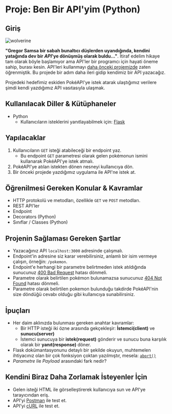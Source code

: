 # Proje: Ben Bir API'yim (Python)

## Giriş

![wolverine](https://media.giphy.com/media/2nwTda1ewYssE/giphy.gif)

**"Gregor Samsa bir sabah bunaltıcı düşlerden uyandığında, kendini yatağında dev bir *API*'ye dönüşmüş olarak buldu..."**. İtiraf edelim hikaye tam olarak böyle başlamıyor ama API'ler bir programcı için hayati öneme sahip, burası kesin. API'leri kullanmayı [daha önceki projemizde](https://gist.github.com/log101/cae289704aec54fa054c05b26833a86b) zaten öğrenmiştik. Bu projede bir adım daha ileri gidip kendimiz bir API yazacağız.

Projedeki hedefimiz eskiden PokéAPI'ye istek atarak ulaştığımız verilere şimdi kendi yazdığımız API vasıtasıyla ulaşmak.

## Kullanılacak Diller & Kütüphaneler

- Python
  - Kullanıcıların isteklerini yanıtlayabilmek için: [Flask](https://flask.palletsprojects.com/en/2.3.x/)

## Yapılacaklar

1. Kullanıcıların `GET` isteği atabileceği bir endpoint yaz.
   - Bu endpoint `GET` parametresi olarak gelen pokémonun ismini kullanarak PokéAPI'ye istek atmalı.
2. PokéAPI'ye atılan istekten dönen nesneyi kullanıcıya dön.
3. Bir önceki projede yazdığımız uygulama ile API'ne istek at.

## Öğrenilmesi Gereken Konular & Kavramlar

- HTTP protokolü ve metodları, özellikle `GET` ve `POST` metodları.
- REST API'ler
- Endpoint
- Decorators (Python)
- Sınıflar / Classes (Python)

## Projenin Sağlaması Gereken Şartlar

- Yazacağınız API `localhost:3000` adresinde çalışmalı.
- Endpoint'in adresine siz karar verebilirsiniz, anlamlı bir isim vermeye çalışın, örneğin: `/pokemon`.
- Endpoint'e herhangi bir parametre belirtmeden istek atıldığında sunucunuz [400 Bad Request](https://developer.mozilla.org/en-US/docs/Web/HTTP/Status/400) hatası dönmeli.
- Parametre olarak belirtilen pokémon bulunamazsa sunucunuz [404 Not Found](https://developer.mozilla.org/en-US/docs/Web/HTTP/Status/404) hatası dönmeli.
- Parametre olarak belirtilen pokemon bulunduğu takdirde PokéAPI'nin size döndüğü cevabı olduğu gibi kullanıcıya sunabilirsiniz.

## İpuçları

- Her daim aklınızda bulunması gereken anahtar kavramlar:
  - Bir HTTP isteği iki özne arasında gekçekleşir: **İstemci(client)** ve **sunucu(server)**
  - İstemci sunucuya bir **istek(request)** gönderir ve sunucu buna karşılık olarak bir **yanıt(response)** döner.
- Flask dokümantasyonunu detaylı bir şekilde okuyun, muhtemelen ihtiyacınız olan bir çok fonksiyon çoktan yazılmıştır, mesela: [`abort()`](https://flask.palletsprojects.com/en/2.3.x/api/#flask.abort)
- *Parametre* ile *Payload* arasındaki fark nedir?

## Kendini Biraz Daha Zorlamak İsteyenler İçin

- Gelen isteği HTML ile görselleştirerek kullanıcıya sun ve API'ye tarayıcından eriş.
- API'yi [Postman](https://www.postman.com/) ile test et.
- API'yi [cURL](https://curl.se/) ile test et.
